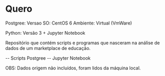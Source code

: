 # Quero
Postgree:
Versao SO: CentOS 6
Ambiente: Virtual (VmWare) 

Python: Versão 3
       + Jupyter Notebook
       
Repositório que contém scripts e programas que nasceram na análise de dados de um marketplace de educação.

-- Scripts Postgree
-- Jupyter Notebook


OBS: Dados origem não incluídos, foram lidos da máquina local.
